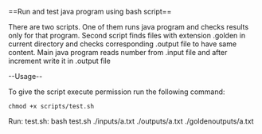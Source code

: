 ==Run and test java program using bash script==

There are two scripts. One of them runs java program and checks results only for that program.
Second script finds files with extension .golden in current directory and checks corresponding .output file to have same content.
Main java program reads number from .input file and after increment write it in .output file

--Usage--

To give the script execute permission run the following command:

    chmod +x scripts/test.sh
   
Run: 
test.sh:
    bash test.sh ./inputs/a.txt ./outputs/a.txt ./goldenoutputs/a.txt
   
